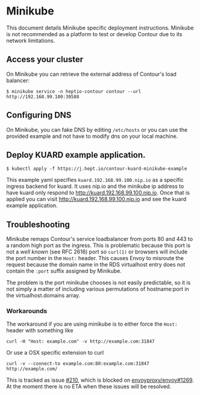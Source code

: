 # Minikube

This document details Minikube specific deployment instructions.
Minikube is not recommended as a platform to test or develop Contour due to its network limitations.

## Access your cluster

On Minikube you can retrieve the external address of Contour's load balancer:
```
$ minikube service -n heptio-contour contour --url
http://192.168.99.100:30588
```

## Configuring DNS

On Minikube, you can fake DNS by editing `/etc/hosts` or you can use the provided example and not have to modify dns on your local machine.

## Deploy KUARD example application.

```
$ kubectl apply -f https://j.hept.io/contour-kuard-minikube-example
```

This example yaml specifies `kuard.192.168.99.100.nip.io` as a specific ingress backend for kuard.
It uses nip.io and the minikube ip address to have kuard only respond to http://kuard.192.168.99.100.nip.io.
Once that is applied you can visit http://kuard.192.168.99.100.nip.io and see the kuard example application.

## Troubleshooting

Minikube remaps Contour's service loadbalancer from ports 80 and 443 to a random high port as the ingress.
This is problematic because this port is not a _well known_ (see RFC 2616) port so `curl(1)` or browsers will include the port number in the `Host:` header.
This causes Envoy to misroute the request because the domain name in the RDS virtualhost entry does not contain the `:port` suffix assigned by Minikube.

The problem is the port minikube chooses is not easily predictable, so it is not simply a matter of including various permutations of hostname:port in the virtualhost.domains array.

### Workarounds
The workaround if you are using minikube is to either force the `Host:` header with something like

    curl -H "Host: example.com" -v http://example.com:31847

Or use a OSX specific extension to curl

    curl -v --connect-to example.com:80:example.com:31847 http://example.com/

This is tracked as issue [#210][1], which is blocked on [envoyproxy/envoy#1269][2].
At the moment there is no ETA when these issues will be resolved.

[1]: https://github.com/heptio/contour/issues/210
[2]: https://github.com/envoyproxy/envoy/issues/1269
